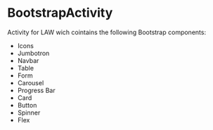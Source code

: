 # BootstrapActivity

Activity for LAW wich cointains the following Bootstrap components:

- Icons
- Jumbotron
- Navbar
- Table
- Form
- Carousel
- Progress Bar
- Card
- Button
- Spinner
- Flex
